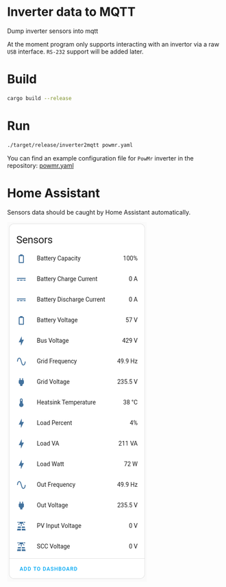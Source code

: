 # Inverter data to MQTT
Dump inverter sensors into mqtt

At the moment program only supports interacting with an invertor via a raw `USB` interface. `RS-232` support will be added later.

# Build

```bash
cargo build --release
```

# Run

```bash
./target/release/inverter2mqtt powmr.yaml
```

You can find an example configuration file for `PowMr` inverter in the repository: [powmr.yaml](https://github.com/anti-social/inverter2mqtt/blob/master/powmr.yaml)

# Home Assistant

Sensors data should be caught by Home Assistant automatically.

![Home Assistant Sensors](img/hass-sensors.png)
